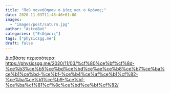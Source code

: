 ```yaml
---
title: "Πού γεννήθηκαν ο Δίας και ο Κρόνος;"
date: 2020-11-03T11:48:46+01:00
images:
  - "images/post/saturn.jpg"
author: "AstroBot"
categories: ["Ειδήσεις"]
tags: ["physicsgg.me"]
draft: false
---
```




Διαβάστε περισσότερα: https://physicsgg.me/2020/11/03/%cf%80%ce%bf%cf%8d-%ce%b3%ce%b5%ce%bd%ce%bd%ce%ae%ce%b8%ce%b7%ce%ba%ce%b1%ce%bd-%ce%bf-%ce%b4%ce%af%ce%b1%cf%82-%ce%ba%ce%b1%ce%b9-%ce%bf-%ce%ba%cf%81%cf%8c%ce%bd%ce%bf%cf%82/
